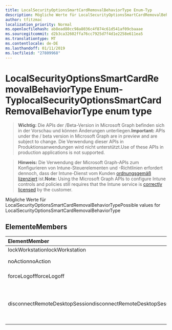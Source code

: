 ```yaml
---
title: LocalSecurityOptionsSmartCardRemovalBehaviorType Enum-Typ
description: Mögliche Werte für LocalSecurityOptionsSmartCardRemovalBehaviorType
author: tfitzmac
localization_priority: Normal
ms.openlocfilehash: ab8ead80cc98a8036c4f874c61d541af09cbaaae
ms.sourcegitcommit: d2b3ca32602ffa76cc7925d7f4d1e2258e611ea5
ms.translationtype: MT
ms.contentlocale: de-DE
ms.lasthandoff: 01/11/2019
ms.locfileid: "27809968"
---
```

# <a name="localsecurityoptionssmartcardremovalbehaviortype-enum-type"></a><span data-ttu-id="0c2c2-103">LocalSecurityOptionsSmartCardRemovalBehaviorType Enum-Typ</span><span class="sxs-lookup"><span data-stu-id="0c2c2-103">localSecurityOptionsSmartCardRemovalBehaviorType enum type</span></span>

> <span data-ttu-id="0c2c2-104">**Wichtig:** Die APIs der /Beta-Version in Microsoft Graph befinden sich in der Vorschau und können Änderungen unterliegen.</span><span class="sxs-lookup"><span data-stu-id="0c2c2-104">**Important:** APIs under the / beta version in Microsoft Graph are in preview and are subject to change.</span></span> <span data-ttu-id="0c2c2-105">Die Verwendung dieser APIs in Produktionsanwendungen wird nicht unterstützt.</span><span class="sxs-lookup"><span data-stu-id="0c2c2-105">Use of these APIs in production applications is not supported.</span></span>

> <span data-ttu-id="0c2c2-106">**Hinweis:** Die Verwendung der Microsoft Graph-APIs zum Konfigurieren von Intune-Steuerelementen und -Richtlinien erfordert dennoch, dass der Intune-Dienst vom Kunden [ordnungsgemäß lizenziert](https://go.microsoft.com/fwlink/?linkid=839381) ist.</span><span class="sxs-lookup"><span data-stu-id="0c2c2-106">**Note:** Using the Microsoft Graph APIs to configure Intune controls and policies still requires that the Intune service is [correctly licensed](https://go.microsoft.com/fwlink/?linkid=839381) by the customer.</span></span>

<span data-ttu-id="0c2c2-107">Mögliche Werte für LocalSecurityOptionsSmartCardRemovalBehaviorType</span><span class="sxs-lookup"><span data-stu-id="0c2c2-107">Possible values for LocalSecurityOptionsSmartCardRemovalBehaviorType</span></span>
## <a name="members"></a><span data-ttu-id="0c2c2-108">Elemente</span><span class="sxs-lookup"><span data-stu-id="0c2c2-108">Members</span></span>
|<span data-ttu-id="0c2c2-109">Element</span><span class="sxs-lookup"><span data-stu-id="0c2c2-109">Member</span></span>|<span data-ttu-id="0c2c2-110">Wert</span><span class="sxs-lookup"><span data-stu-id="0c2c2-110">Value</span></span>|<span data-ttu-id="0c2c2-111">Beschreibung</span><span class="sxs-lookup"><span data-stu-id="0c2c2-111">Description</span></span>|
|:---|:---|:---|
|<span data-ttu-id="0c2c2-112">lockWorkstation</span><span class="sxs-lookup"><span data-stu-id="0c2c2-112">lockWorkstation</span></span>|<span data-ttu-id="0c2c2-113">0</span><span class="sxs-lookup"><span data-stu-id="0c2c2-113">0</span></span>|<span data-ttu-id="0c2c2-114">Keine Aktion</span><span class="sxs-lookup"><span data-stu-id="0c2c2-114">No Action</span></span>|
|<span data-ttu-id="0c2c2-115">noAction</span><span class="sxs-lookup"><span data-stu-id="0c2c2-115">noAction</span></span>|<span data-ttu-id="0c2c2-116">1</span><span class="sxs-lookup"><span data-stu-id="0c2c2-116">1</span></span>|<span data-ttu-id="0c2c2-117">Arbeitsstation sperren</span><span class="sxs-lookup"><span data-stu-id="0c2c2-117">Lock Workstation</span></span>|
|<span data-ttu-id="0c2c2-118">forceLogoff</span><span class="sxs-lookup"><span data-stu-id="0c2c2-118">forceLogoff</span></span>|<span data-ttu-id="0c2c2-119">2</span><span class="sxs-lookup"><span data-stu-id="0c2c2-119">2</span></span>|<span data-ttu-id="0c2c2-120">Abmeldung erzwingen</span><span class="sxs-lookup"><span data-stu-id="0c2c2-120">Force Logoff</span></span>|
|<span data-ttu-id="0c2c2-121">disconnectRemoteDesktopSession</span><span class="sxs-lookup"><span data-stu-id="0c2c2-121">disconnectRemoteDesktopSession</span></span>|<span data-ttu-id="0c2c2-122">3</span><span class="sxs-lookup"><span data-stu-id="0c2c2-122">3</span></span>|<span data-ttu-id="0c2c2-123">Trennen Sie bei einer Remotesitzung Remote Desktop Services</span><span class="sxs-lookup"><span data-stu-id="0c2c2-123">Disconnect if a remote Remote Desktop Services session</span></span>|





